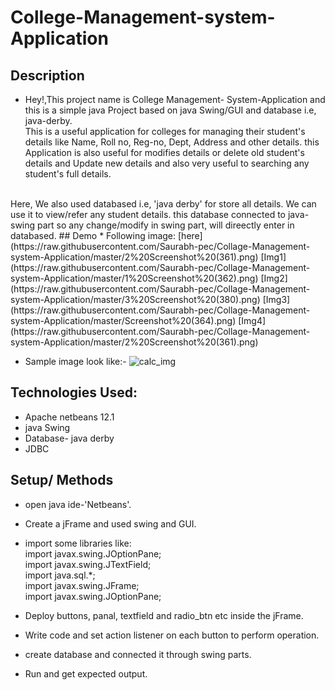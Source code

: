 # College-Management-system-Application


## Description
  * Hey!,This project name is College Management- System-Application and this is a simple java Project based on java Swing/GUI and database i.e, java-derby. 
  <br> This is a useful application for colleges for managing their student's details like Name, Roll no, Reg-no, Dept, Address and other details.
  this Application is also useful for modifies details or delete old student's details and Update new details 
  and also very useful  to searching  any student's full details.
  <br>
  Here, We also used databased i.e, 'java derby' for store all details. We can use it to view/refer any student details. this database connected to java-swing part so any change/modify in swing part, will direectly enter in databased.
## Demo
  * Following image: [here](https://raw.githubusercontent.com/Saurabh-pec/Collage-Management-system-Application/master/2%20Screenshot%20(361).png)
  [Img1](https://raw.githubusercontent.com/Saurabh-pec/Collage-Management-system-Application/master/1%20Screenshot%20(362).png)
  [Img2](https://raw.githubusercontent.com/Saurabh-pec/Collage-Management-system-Application/master/3%20Screenshot%20(380).png)
  [Img3](https://raw.githubusercontent.com/Saurabh-pec/Collage-Management-system-Application/master/Screenshot%20(364).png)
  [Img4](https://raw.githubusercontent.com/Saurabh-pec/Collage-Management-system-Application/master/2%20Screenshot%20(361).png)<br>
  
  
  * Sample image look like:- 
  ![calc_img](https://raw.githubusercontent.com/Saurabh-pec/College-Management-system-Application/master/rsz_1_screenshot_362.jpg)
## Technologies Used:
  * Apache netbeans 12.1
  * java Swing
  * Database- java derby
  * JDBC
  
  
## Setup/ Methods
* open java ide-'Netbeans'.
* Create a jFrame and used swing and GUI.
* import some libraries 
like: <br> 
       import javax.swing.JOptionPane;<br>
       import javax.swing.JTextField;<br>
       import java.sql.*;<br>
       import javax.swing.JFrame;<br>
       import javax.swing.JOptionPane;<br>

* Deploy buttons, panal, textfield and radio_btn etc inside the jFrame.
* Write code and set action listener on each button to perform operation.
* create database and connected it through swing parts.
* Run and get expected output.





 
